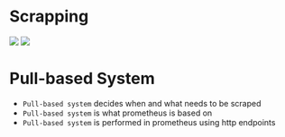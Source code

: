 # Scrapping

<img src="https://user-images.githubusercontent.com/6856382/222879182-72a387c1-28e3-41d6-9c45-ceb172342cda.png">

<img src="https://user-images.githubusercontent.com/6856382/222877864-c2812e76-3cbb-455a-b12e-ccb31e33e858.png">

# Pull-based System
- `Pull-based system` decides when and what needs to be scraped
- `Pull-based system` is what prometheus is based on
- `Pull-based system` is performed in prometheus using http endpoints

#